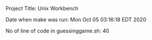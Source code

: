 Project Title: Unix Workbench

Date when make was run: Mon Oct 05 03:16:18 EDT 2020

No of line of code in guessinggame.sh: 40
